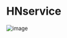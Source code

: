# HNservice
![image](https://user-images.githubusercontent.com/81382309/175301519-4ea7f0d2-0c24-46e2-8afc-dba48e65f574.png)
